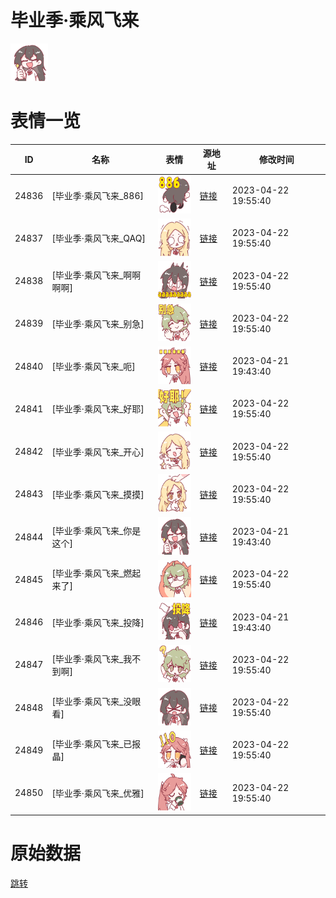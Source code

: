 # 毕业季·乘风飞来

<img src="./cover.png" height="60" alt="cover" />

# 表情一览

|ID|名称|表情|源地址|修改时间|
|----|----|----|----|----|
|24836|[毕业季·乘风飞来_886]|<img src="./pic/024836_%5B毕业季·乘风飞来_886%5D.png" height="60" alt="886"/>|[链接](https://i0.hdslb.com/bfs/garb/80f3df932b654b2966a85604845ef34dbddf407d.png)|2023-04-22 19:55:40|
|24837|[毕业季·乘风飞来_QAQ]|<img src="./pic/024837_%5B毕业季·乘风飞来_QAQ%5D.png" height="60" alt="QAQ"/>|[链接](https://i0.hdslb.com/bfs/garb/41682f3cd366a0d2c216fa742360b98e33228716.png)|2023-04-22 19:55:40|
|24838|[毕业季·乘风飞来_啊啊啊啊]|<img src="./pic/024838_%5B毕业季·乘风飞来_啊啊啊啊%5D.png" height="60" alt="啊啊啊啊"/>|[链接](https://i0.hdslb.com/bfs/garb/f812cfebc99c924a05491d9c36a2d22dee5c04de.png)|2023-04-22 19:55:40|
|24839|[毕业季·乘风飞来_别急]|<img src="./pic/024839_%5B毕业季·乘风飞来_别急%5D.png" height="60" alt="别急"/>|[链接](https://i0.hdslb.com/bfs/garb/2a7549607af35353aae5a5db017dbc8db221fc0e.png)|2023-04-22 19:55:40|
|24840|[毕业季·乘风飞来_呃]|<img src="./pic/024840_%5B毕业季·乘风飞来_呃%5D.png" height="60" alt="呃"/>|[链接](https://i0.hdslb.com/bfs/garb/c9afdd13d63b6316f3ebf858ee56a01f296f4497.png)|2023-04-21 19:43:40|
|24841|[毕业季·乘风飞来_好耶]|<img src="./pic/024841_%5B毕业季·乘风飞来_好耶%5D.png" height="60" alt="好耶"/>|[链接](https://i0.hdslb.com/bfs/garb/eea7d4c0c9888e22dee453b28333becff7658c94.png)|2023-04-22 19:55:40|
|24842|[毕业季·乘风飞来_开心]|<img src="./pic/024842_%5B毕业季·乘风飞来_开心%5D.png" height="60" alt="开心"/>|[链接](https://i0.hdslb.com/bfs/garb/2ffda2fc9e2e37e5452612b14bce8987b423fba3.png)|2023-04-22 19:55:40|
|24843|[毕业季·乘风飞来_摸摸]|<img src="./pic/024843_%5B毕业季·乘风飞来_摸摸%5D.png" height="60" alt="摸摸"/>|[链接](https://i0.hdslb.com/bfs/garb/ae61ead0e62f3d8d03c4dfa2ac931d3698d0059c.png)|2023-04-22 19:55:40|
|24844|[毕业季·乘风飞来_你是这个]|<img src="./pic/024844_%5B毕业季·乘风飞来_你是这个%5D.png" height="60" alt="你是这个"/>|[链接](https://i0.hdslb.com/bfs/garb/3460e4cc2a192829b65b2bcb60176dd827c50d2f.png)|2023-04-21 19:43:40|
|24845|[毕业季·乘风飞来_燃起来了]|<img src="./pic/024845_%5B毕业季·乘风飞来_燃起来了%5D.png" height="60" alt="燃起来了"/>|[链接](https://i0.hdslb.com/bfs/garb/89a0c0fd8b3d7984cab5d360bd329c581d01f9dc.png)|2023-04-22 19:55:40|
|24846|[毕业季·乘风飞来_投降]|<img src="./pic/024846_%5B毕业季·乘风飞来_投降%5D.png" height="60" alt="投降"/>|[链接](https://i0.hdslb.com/bfs/garb/a0c2718d9eb7892529779de005716b25bf0707f9.png)|2023-04-21 19:43:40|
|24847|[毕业季·乘风飞来_我不到啊]|<img src="./pic/024847_%5B毕业季·乘风飞来_我不到啊%5D.png" height="60" alt="我不到啊"/>|[链接](https://i0.hdslb.com/bfs/garb/3601329b8e02ed2edbe23f916c86435339d972e6.png)|2023-04-22 19:55:40|
|24848|[毕业季·乘风飞来_没眼看]|<img src="./pic/024848_%5B毕业季·乘风飞来_没眼看%5D.png" height="60" alt="没眼看"/>|[链接](https://i0.hdslb.com/bfs/garb/be3ae23877dcb5a3c472d81be3db70ca10dd62ca.png)|2023-04-22 19:55:40|
|24849|[毕业季·乘风飞来_已报晶]|<img src="./pic/024849_%5B毕业季·乘风飞来_已报晶%5D.png" height="60" alt="已报晶"/>|[链接](https://i0.hdslb.com/bfs/garb/e846b3f96c9ebfe2aebff5f19522b1f917d5e80b.png)|2023-04-22 19:55:40|
|24850|[毕业季·乘风飞来_优雅]|<img src="./pic/024850_%5B毕业季·乘风飞来_优雅%5D.png" height="60" alt="优雅"/>|[链接](https://i0.hdslb.com/bfs/garb/f2b02a858ab0a068366d1113ff8050fdd9dd72a7.png)|2023-04-22 19:55:40|

# 原始数据

[跳转](./raw.json)

